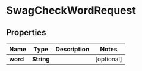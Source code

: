 
# SwagCheckWordRequest

## Properties
Name | Type | Description | Notes
------------ | ------------- | ------------- | -------------
**word** | **String** |  |  [optional]




